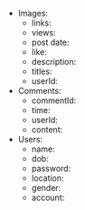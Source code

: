 - Images:
    - links:
    - views:
    - post date:
    - like:
    - description:
    - titles:
    - userId:
- Comments:
    - commentId:
    - time:
    - userId:
    - content:
- Users:
    - name: 
    - dob:
    - password:
    - location:
    - gender:
    - account:
    